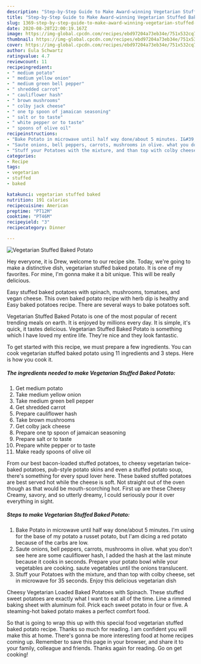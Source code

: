 ```yaml
---
description: "Step-by-Step Guide to Make Award-winning Vegetarian Stuffed Baked Potato"
title: "Step-by-Step Guide to Make Award-winning Vegetarian Stuffed Baked Potato"
slug: 1369-step-by-step-guide-to-make-award-winning-vegetarian-stuffed-baked-potato
date: 2020-08-28T22:00:19.167Z
image: https://img-global.cpcdn.com/recipes/ebd97204a73eb34e/751x532cq70/vegetarian-stuffed-baked-potato-recipe-main-photo.jpg
thumbnail: https://img-global.cpcdn.com/recipes/ebd97204a73eb34e/751x532cq70/vegetarian-stuffed-baked-potato-recipe-main-photo.jpg
cover: https://img-global.cpcdn.com/recipes/ebd97204a73eb34e/751x532cq70/vegetarian-stuffed-baked-potato-recipe-main-photo.jpg
author: Eula Schwartz
ratingvalue: 4.7
reviewcount: 11
recipeingredient:
- " medium potato"
- " medium yellow onion"
- " medium green bell pepper"
- " shredded carrot"
- " cauliflower hash"
- " brown mushrooms"
- " colby jack cheese"
- " one tp spoon of jamaican seasoning"
- " salt or to taste"
- " white pepper or to taste"
- " spoons of olive oil"
recipeinstructions:
- "Bake Potato in microwave until half way done/about 5 minutes. I&#39;m using for the base of my potato a russet potato, but I&#39;am dicing a red potato because of the carbs are low."
- "Saute onions, bell peppers, carrots, mushrooms in olive. what you don&#39;t see here are some cauliflower hash, I added the hash at the last minute because it cooks in seconds. Prepare your potato bowl while your vegetables are cooking. saute vegetables until the onions translucent."
- "Stuff your Potatoes with the mixture, and than top with colby cheese, set in microwave for 35 seconds. Enjoy this delicious vegetarian dish"
categories:
- Recipe
tags:
- vegetarian
- stuffed
- baked

katakunci: vegetarian stuffed baked 
nutrition: 191 calories
recipecuisine: American
preptime: "PT12M"
cooktime: "PT46M"
recipeyield: "3"
recipecategory: Dinner

---
```



![Vegetarian Stuffed Baked Potato](https://img-global.cpcdn.com/recipes/ebd97204a73eb34e/751x532cq70/vegetarian-stuffed-baked-potato-recipe-main-photo.jpg)

Hey everyone, it is Drew, welcome to our recipe site. Today, we're going to make a distinctive dish, vegetarian stuffed baked potato. It is one of my favorites. For mine, I'm gonna make it a bit unique. This will be really delicious.

Easy stuffed baked potatoes with spinach, mushrooms, tomatoes, and vegan cheese. This oven baked potato recipe with herb dip is healthy and Easy baked potatoes recipe. There are several ways to bake potatoes soft.

Vegetarian Stuffed Baked Potato is one of the most popular of recent trending meals on earth. It is enjoyed by millions every day. It is simple, it's quick, it tastes delicious. Vegetarian Stuffed Baked Potato is something which I have loved my entire life. They're nice and they look fantastic.


To get started with this recipe, we must prepare a few ingredients. You can cook vegetarian stuffed baked potato using 11 ingredients and 3 steps. Here is how you cook it.

<!--inarticleads1-->

##### The ingredients needed to make Vegetarian Stuffed Baked Potato:

1. Get  medium potato
1. Take  medium yellow onion
1. Take  medium green bell pepper
1. Get  shredded carrot
1. Prepare  cauliflower hash
1. Take  brown mushrooms
1. Get  colby jack cheese
1. Prepare  one tp spoon of jamaican seasoning
1. Prepare  salt or to taste
1. Prepare  white pepper or to taste
1. Make ready  spoons of olive oil


From our best bacon-loaded stuffed potatoes, to cheesy vegetarian twice-baked potatoes, pub-style potato skins and even a stuffed potato soup, there&#39;s something for every spud lover here. These baked stuffed potatoes are best served hot while the cheese is soft. Not straight out of the oven though as that would be mouth-scorching hot. First up are these Cheesy Creamy, savory, and so utterly dreamy, I could seriously pour it over everything in sight. 

<!--inarticleads2-->

##### Steps to make Vegetarian Stuffed Baked Potato:

1. Bake Potato in microwave until half way done/about 5 minutes. I&#39;m using for the base of my potato a russet potato, but I&#39;am dicing a red potato because of the carbs are low.
1. Saute onions, bell peppers, carrots, mushrooms in olive. what you don&#39;t see here are some cauliflower hash, I added the hash at the last minute because it cooks in seconds. Prepare your potato bowl while your vegetables are cooking. saute vegetables until the onions translucent.
1. Stuff your Potatoes with the mixture, and than top with colby cheese, set in microwave for 35 seconds. Enjoy this delicious vegetarian dish


Cheesy Vegetarian Loaded Baked Potatoes with Spinach. These stuffed sweet potatoes are exactly what I want to eat all of the time. Line a rimmed baking sheet with aluminum foil. Prick each sweet potato in four or five. A steaming-hot baked potato makes a perfect comfort food. 

So that is going to wrap this up with this special food vegetarian stuffed baked potato recipe. Thanks so much for reading. I am confident you will make this at home. There's gonna be more interesting food at home recipes coming up. Remember to save this page in your browser, and share it to your family, colleague and friends. Thanks again for reading. Go on get cooking!
